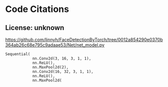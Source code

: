 # Code Citations

## License: unknown
https://github.com/linnyh/FaceDetectionByTorch/tree/0012a854290e0370b364ab26c68e795c9adaae53/Net/net_model.py

```
Sequential(
            nn.Conv2d(3, 16, 3, 1, 1),
            nn.ReLU(),
            nn.MaxPool2d(2),
            nn.Conv2d(16, 32, 3, 1, 1),
            nn.ReLU(),
            nn.MaxPool2d(
```

